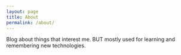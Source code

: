 ```yaml
---
layout: page
title: About
permalink: /about/
---
```


Blog about things that interest me. BUT mostly used for learning and remembering new technologies.